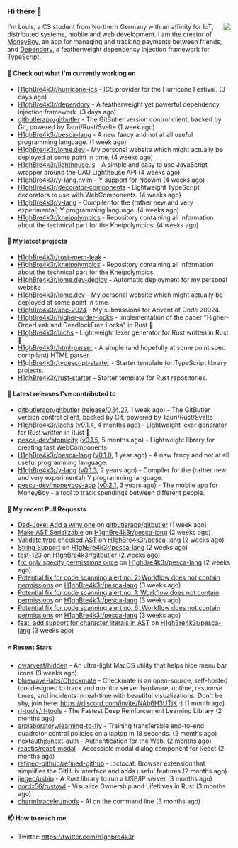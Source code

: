 ### Hi there 👋


<img align="right" src="https://github-readme-stats.vercel.app/api?username=h1ghbre4k3r">

I'm Louis, a CS student from Northern Germany with an affinity for IoT, distributed systems, mobile and web development. I am the creator of [MoneyBoy](https://github.com/pesca-dev/moneyboy-app), an app for managing and tracking payments between friends, and [Dependory](https://github.com/H1ghBre4k3r/dependory), a featherweight dependency injection framework for TypeScript.

#### 👷 Check out what I'm currently working on

- [H1ghBre4k3r/hurricane-ics](https://github.com/H1ghBre4k3r/hurricane-ics) - ICS provider for the Hurricane Festival. (3 days ago)
- [H1ghBre4k3r/dependory](https://github.com/H1ghBre4k3r/dependory) - A featherweight yet powerful dependency injection framework. (3 days ago)
- [gitbutlerapp/gitbutler](https://github.com/gitbutlerapp/gitbutler) - The GitButler version control client, backed by Git, powered by Tauri/Rust/Svelte (1 week ago)
- [H1ghBre4k3r/pesca-lang](https://github.com/H1ghBre4k3r/pesca-lang) - A new fancy and not at all useful programming language. (1 week ago)
- [H1ghBre4k3r/lome.dev](https://github.com/H1ghBre4k3r/lome.dev) - My personal website which might actually be deployed at some point in time. (4 weeks ago)
- [H1ghBre4k3r/lighthouse.js](https://github.com/H1ghBre4k3r/lighthouse.js) - A simple and easy to use JavaScript wrapper around the CAU Lighthouse API (4 weeks ago)
- [H1ghBre4k3r/y-lang.nvim](https://github.com/H1ghBre4k3r/y-lang.nvim) - Y support for Neovim (4 weeks ago)
- [H1ghBre4k3r/decorator-components](https://github.com/H1ghBre4k3r/decorator-components) - Lightweight TypeScript decorators to use with WebComponents. (4 weeks ago)
- [H1ghBre4k3r/y-lang](https://github.com/H1ghBre4k3r/y-lang) - Compiler for the (rather new and very experimental) Y programming language.  (4 weeks ago)
- [H1ghBre4k3r/kneipolympics](https://github.com/H1ghBre4k3r/kneipolympics) - Repository containing all information about the technical part for the Kneipolympics. (4 weeks ago)

#### 🌱 My latest projects

- [H1ghBre4k3r/rust-mem-leak](https://github.com/H1ghBre4k3r/rust-mem-leak) - 
- [H1ghBre4k3r/kneipolympics](https://github.com/H1ghBre4k3r/kneipolympics) - Repository containing all information about the technical part for the Kneipolympics.
- [H1ghBre4k3r/lome.dev-deploy](https://github.com/H1ghBre4k3r/lome.dev-deploy) - Automatic deployment for my personal website
- [H1ghBre4k3r/lome.dev](https://github.com/H1ghBre4k3r/lome.dev) - My personal website which might actually be deployed at some point in time.
- [H1ghBre4k3r/aoc-2024](https://github.com/H1ghBre4k3r/aoc-2024) - My submissions for Advent of Code 20024.
- [H1ghBre4k3r/higher-order-locks](https://github.com/H1ghBre4k3r/higher-order-locks) - Implementation of the paper &#34;Higher-OrderLeak and DeadlockFree Locks&#34; in Rust 🦀
- [H1ghBre4k3r/lachs](https://github.com/H1ghBre4k3r/lachs) - Lightweight lexer generator for Rust written in Rust 🦀
- [H1ghBre4k3r/html-parser](https://github.com/H1ghBre4k3r/html-parser) - A simple (and hopefully at some point spec compliant) HTML parser.
- [H1ghBre4k3r/typescript-starter](https://github.com/H1ghBre4k3r/typescript-starter) - Starter template for TypeScript library projects.
- [H1ghBre4k3r/rust-starter](https://github.com/H1ghBre4k3r/rust-starter) - Starter template for Rust repositories.

#### 🔭 Latest releases I've contributed to

- [gitbutlerapp/gitbutler](https://github.com/gitbutlerapp/gitbutler) ([release/0.14.27](https://github.com/gitbutlerapp/gitbutler/releases/tag/release/0.14.27), 1 week ago) - The GitButler version control client, backed by Git, powered by Tauri/Rust/Svelte
- [H1ghBre4k3r/lachs](https://github.com/H1ghBre4k3r/lachs) ([v0.1.4](https://github.com/H1ghBre4k3r/lachs/releases/tag/v0.1.4), 4 months ago) - Lightweight lexer generator for Rust written in Rust 🦀
- [pesca-dev/atomicity](https://github.com/pesca-dev/atomicity) ([v0.1.5](https://github.com/pesca-dev/atomicity/releases/tag/v0.1.5), 5 months ago) - Lightweight library for creating fast WebComponents.
- [H1ghBre4k3r/pesca-lang](https://github.com/H1ghBre4k3r/pesca-lang) ([v0.1.0](https://github.com/H1ghBre4k3r/pesca-lang/releases/tag/v0.1.0), 1 year ago) - A new fancy and not at all useful programming language.
- [H1ghBre4k3r/y-lang](https://github.com/H1ghBre4k3r/y-lang) ([v0.1.3](https://github.com/H1ghBre4k3r/y-lang/releases/tag/v0.1.3), 2 years ago) - Compiler for the (rather new and very experimental) Y programming language. 
- [pesca-dev/moneyboy-app](https://github.com/pesca-dev/moneyboy-app) ([v0.2.1](https://github.com/pesca-dev/moneyboy-app/releases/tag/v0.2.1), 3 years ago) - The mobile app for MoneyBoy - a tool to track spendings between different people.

#### 🔨 My recent Pull Requests

- [Dad-Joke: Add a winy one](https://github.com/gitbutlerapp/gitbutler/pull/8870) on [gitbutlerapp/gitbutler](https://github.com/gitbutlerapp/gitbutler) (1 week ago)
- [Make AST Serializable](https://github.com/H1ghBre4k3r/pesca-lang/pull/188) on [H1ghBre4k3r/pesca-lang](https://github.com/H1ghBre4k3r/pesca-lang) (2 weeks ago)
- [Validate type checked AST](https://github.com/H1ghBre4k3r/pesca-lang/pull/187) on [H1ghBre4k3r/pesca-lang](https://github.com/H1ghBre4k3r/pesca-lang) (2 weeks ago)
- [String Support](https://github.com/H1ghBre4k3r/pesca-lang/pull/186) on [H1ghBre4k3r/pesca-lang](https://github.com/H1ghBre4k3r/pesca-lang) (2 weeks ago)
- [test-123](https://github.com/H1ghBre4k3r/gitbutler/pull/6) on [H1ghBre4k3r/gitbutler](https://github.com/H1ghBre4k3r/gitbutler) (2 weeks ago)
- [fix: only specify permissions once](https://github.com/H1ghBre4k3r/pesca-lang/pull/185) on [H1ghBre4k3r/pesca-lang](https://github.com/H1ghBre4k3r/pesca-lang) (2 weeks ago)
- [Potential fix for code scanning alert no. 2: Workflow does not contain permissions](https://github.com/H1ghBre4k3r/pesca-lang/pull/184) on [H1ghBre4k3r/pesca-lang](https://github.com/H1ghBre4k3r/pesca-lang) (3 weeks ago)
- [Potential fix for code scanning alert no. 1: Workflow does not contain permissions](https://github.com/H1ghBre4k3r/pesca-lang/pull/183) on [H1ghBre4k3r/pesca-lang](https://github.com/H1ghBre4k3r/pesca-lang) (3 weeks ago)
- [Potential fix for code scanning alert no. 6: Workflow does not contain permissions](https://github.com/H1ghBre4k3r/pesca-lang/pull/182) on [H1ghBre4k3r/pesca-lang](https://github.com/H1ghBre4k3r/pesca-lang) (3 weeks ago)
- [feat: add support for character literals in AST](https://github.com/H1ghBre4k3r/pesca-lang/pull/181) on [H1ghBre4k3r/pesca-lang](https://github.com/H1ghBre4k3r/pesca-lang) (3 weeks ago)

#### ⭐ Recent Stars

- [dwarvesf/hidden](https://github.com/dwarvesf/hidden) - An ultra-light MacOS utility that helps hide menu bar icons (3 weeks ago)
- [bluewave-labs/Checkmate](https://github.com/bluewave-labs/Checkmate) - Checkmate is an open-source, self-hosted tool designed to track and monitor server hardware, uptime, response times, and incidents in real-time with beautiful visualizations. Don&#39;t be shy, join here: https://discord.com/invite/NAb6H3UTjK :) (1 month ago)
- [rl-tools/rl-tools](https://github.com/rl-tools/rl-tools) - The Fastest Deep Reinforcement Learning Library (2 months ago)
- [arplaboratory/learning-to-fly](https://github.com/arplaboratory/learning-to-fly) - Training transferable end-to-end quadrotor control policies on a laptop in 18 seconds.  (2 months ago)
- [nextauthjs/next-auth](https://github.com/nextauthjs/next-auth) - Authentication for the Web. (2 months ago)
- [reactjs/react-modal](https://github.com/reactjs/react-modal) - Accessible modal dialog component for React (2 months ago)
- [refined-github/refined-github](https://github.com/refined-github/refined-github) - :octocat: Browser extension that simplifies the GitHub interface and adds useful features (2 months ago)
- [jiegec/usbip](https://github.com/jiegec/usbip) - A Rust library to run a USB/IP server (3 months ago)
- [cordx56/rustowl](https://github.com/cordx56/rustowl) - Visualize Ownership and Lifetimes in Rust (3 months ago)
- [charmbracelet/mods](https://github.com/charmbracelet/mods) - AI on the command line (3 months ago)

#### 📫 How to reach me

- Twitter: https://twitter.com/h1ghbre4k3r
